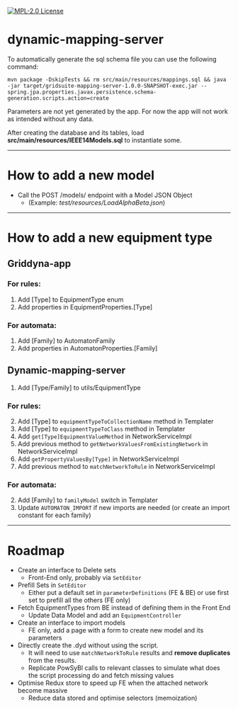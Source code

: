 [![MPL-2.0 License](https://img.shields.io/badge/license-MPL_2.0-blue.svg)](https://www.mozilla.org/en-US/MPL/2.0/)

# dynamic-mapping-server

To automatically generate the sql schema file you can use the following command:

    mvn package -DskipTests && rm src/main/resources/mappings.sql && java -jar target/gridsuite-mapping-server-1.0.0-SNAPSHOT-exec.jar --spring.jpa.properties.javax.persistence.schema-generation.scripts.action=create 

Parameters are not yet generated by the app. For now the app will not work as intended without any data.

After creating the database and its tables, load **src/main/resources/IEEE14Models.sql** to instantiate some.

---

# How to add a new model

- Call the POST /models/ endpoint with a Model JSON Object
    - (Example: _test/resources/LoadAlphaBeta.json_)

---

# How to add a new equipment type

## Griddyna-app

### For rules:

1) Add [Type] to EquipmentType enum
2) Add properties in EquipmentProperties.[Type]

### For automata:

1) Add [Family] to AutomatonFamily
2) Add properties in AutomatonProperties.[Family]

## Dynamic-mapping-server

1) Add [Type/Family] to utils/EquipmentType

### For rules:

2) Add [Type] to `equipmentTypeToCollectionName` method in Templater
3) Add [Type] to `equipmentTypeToClass` method in Templater
4) Add `get[Type]EquipmentValueMethod` in NetworkServiceImpl
5) Add previous method to `getNetworkValuesFromExistingNetwork` in NetworkServiceImpl
6) Add `getPropertyValuesBy[Type]` in NetworkServiceImpl
7) Add previous method to `matchNetworkToRule` in NetworkServiceImpl

### For automata:

2) Add [Family] to `familyModel` switch in Templater
3) Update `AUTOMATON_IMPORT` if new imports are needed (or create an import constant for each family)

---

# Roadmap

- Create an interface to Delete sets
    - Front-End only, probably via `SetEditor`
- Prefill Sets in `SetEditor`
    - Either put a default set in `parameterDefinitions` (FE & BE) or use first set to prefill all the others (FE only)
- Fetch EquipmentTypes from BE instead of defining them in the Front End
    - Update Data Model and add an `EquipmentController`
- Create an interface to import models
    - FE only, add a page with a form to create new model and its parameters
- Directly create the .dyd without using the script.
    - It will need to use `matchNetworkToRule` results and **remove duplicates** from the results.
    - Replicate PowSyBl calls to relevant classes to simulate what does the script processing do and fetch missing
      values
- Optimise Redux store to speed up FE when the attached network become massive
    - Reduce data stored and optimise selectors (memoization)